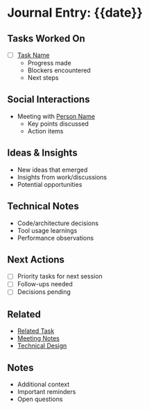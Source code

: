# Journal Entry: {{date}}

## Tasks Worked On
- [ ] [Task Name](../tasks/task-name.md)
  - Progress made
  - Blockers encountered
  - Next steps

## Social Interactions
- Meeting with [Person Name](../people/person-name.md)
  - Key points discussed
  - Action items

## Ideas & Insights
- New ideas that emerged
- Insights from work/discussions
- Potential opportunities

## Technical Notes
- Code/architecture decisions
- Tool usage learnings
- Performance observations

## Next Actions
- [ ] Priority tasks for next session
- [ ] Follow-ups needed
- [ ] Decisions pending

## Related
- [Related Task](../tasks/related-task.md)
- [Meeting Notes](../knowledge/meetings/meeting-name.md)
- [Technical Design](../knowledge/technical-designs/design-name.md)

## Notes
- Additional context
- Important reminders
- Open questions
